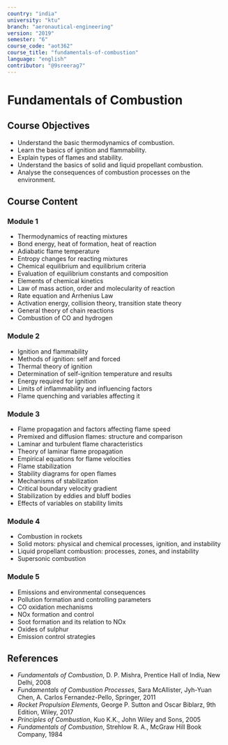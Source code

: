 ```yaml
---
country: "india"
university: "ktu"
branch: "aeronautical-engineering"
version: "2019"
semester: "6"
course_code: "aot362"
course_title: "fundamentals-of-combustion"
language: "english"
contributor: "@9sreerag7"
---
```


# Fundamentals of Combustion

## Course Objectives

- Understand the basic thermodynamics of combustion.
- Learn the basics of ignition and flammability.
- Explain types of flames and stability.
- Understand the basics of solid and liquid propellant combustion.
- Analyse the consequences of combustion processes on the environment.

## Course Content

### Module 1
- Thermodynamics of reacting mixtures  
- Bond energy, heat of formation, heat of reaction  
- Adiabatic flame temperature  
- Entropy changes for reacting mixtures  
- Chemical equilibrium and equilibrium criteria  
- Evaluation of equilibrium constants and composition  
- Elements of chemical kinetics  
- Law of mass action, order and molecularity of reaction  
- Rate equation and Arrhenius Law  
- Activation energy, collision theory, transition state theory  
- General theory of chain reactions  
- Combustion of CO and hydrogen

### Module 2
- Ignition and flammability  
- Methods of ignition: self and forced  
- Thermal theory of ignition  
- Determination of self-ignition temperature and results  
- Energy required for ignition  
- Limits of inflammability and influencing factors  
- Flame quenching and variables affecting it

### Module 3
- Flame propagation and factors affecting flame speed  
- Premixed and diffusion flames: structure and comparison  
- Laminar and turbulent flame characteristics  
- Theory of laminar flame propagation  
- Empirical equations for flame velocities  
- Flame stabilization  
- Stability diagrams for open flames  
- Mechanisms of stabilization  
- Critical boundary velocity gradient  
- Stabilization by eddies and bluff bodies  
- Effects of variables on stability limits

### Module 4
- Combustion in rockets  
- Solid motors: physical and chemical processes, ignition, and instability  
- Liquid propellant combustion: processes, zones, and instability  
- Supersonic combustion

### Module 5
- Emissions and environmental consequences  
- Pollution formation and controlling parameters  
- CO oxidation mechanisms  
- NOx formation and control  
- Soot formation and its relation to NOx  
- Oxides of sulphur  
- Emission control strategies

## References

- *Fundamentals of Combustion*, D. P. Mishra, Prentice Hall of India, New Delhi, 2008  
- *Fundamentals of Combustion Processes*, Sara McAllister, Jyh-Yuan Chen, A. Carlos Fernandez-Pello, Springer, 2011  
- *Rocket Propulsion Elements*, George P. Sutton and Oscar Biblarz, 9th Edition, Wiley, 2017  
- *Principles of Combustion*, Kuo K.K., John Wiley and Sons, 2005  
- *Fundamentals of Combustion*, Strehlow R. A., McGraw Hill Book Company, 1984

